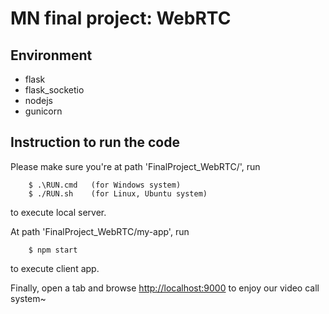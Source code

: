 # MN final project: WebRTC

## Environment
 - flask
 - flask_socketio
 - nodejs
 - gunicorn

## Instruction to run the code
Please make sure you're at path 'FinalProject_WebRTC/', run
```
    $ .\RUN.cmd   (for Windows system)
    $ ./RUN.sh    (for Linux, Ubuntu system)
```
to execute local server.

At path 'FinalProject_WebRTC/my-app', run
```
    $ npm start
```
to execute client app.

Finally, open a tab and browse <http://localhost:9000> to enjoy our video call system~